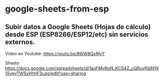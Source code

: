 # google-sheets-from-esp

## Subir datos a Google Sheets (Hojas de cálculo) desde ESP (ESP8266/ESP12/etc) sin servicios externos.

Video en Youtube:
https://youtu.be/89iW8QxRlyY

Sheets:
https://docs.google.com/spreadsheets/d/1auFMvBoN_KCS4Z_cQRuvKb8fiN1SvevTWSvHhhF3uzg/edit?usp=sharing
